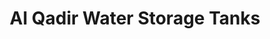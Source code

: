 ---
title: "Al Qadir Water Storage Tanks"
url: /karachi/al-qadir-water-storage-tanks/
shop: tiles
---